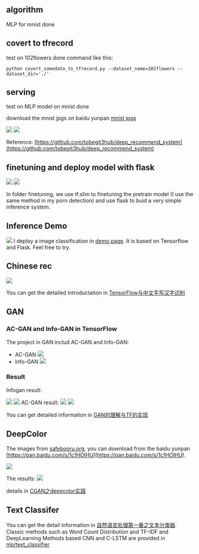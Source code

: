 ## algorithm

MLP for mnist done

## covert to tfrecord

test on 102flowers done
command like this:

`python covert_somedata_to_tfrecord.py --dataset_name=102flowers --dataset_dir='./'`

## serving
test on MLP model on mnist done

download the mnist jpgs on baidu yunpan [mnist jpgs](https://pan.baidu.com/s/1o8EWkVS)

![](./images/mnist_server.png)
![](./images/mnist_client_result.png)




Reference: [https://github.com/tobegit3hub/deep_recommend_system](https://github.com/tobegit3hub/deep_recommend_system)


## finetuning and deploy model with flask

![](./images/flask_with_pretrain_model.png)
![](./images/flask_with_pretrain_model_00.png)

In folder finetuning, we use tf.slim to finetuning the pretrain model (I use the same method in my porn detection) and use flask to buid a very simple inference system.



## Inference Demo
![](./images/demo_result.png)
I deploy a image classification in [demo page](http://demo.duanshishi.com). It is based on Tensorflow and Flask. Feel free to try.

## Chinese rec

![](./images/chinese_rec_example.png)

You can get the detailed introductation in [TensorFlow与中文手写汉字识别](http://hacker.duanshishi.com/?p=1753)

## GAN
### AC-GAN and Info-GAN in TensorFlow
The project in GAN includ AC-GAN and Info-GAN:

 - AC-GAN ![](./images/ac-gan-fig-01.png)
 - Info-GAN ![](./images/infogan-fig-01.png)

### Result
Infogan result:

![](./images/infogan-result.png)
![](./images/infogan-result-01.png)
AC-GAN result:
![](./images/acgan-result.png)
![](./images/acgan-result-01.png)

You can get detailed information in [GAN的理解与TF的实现](http://hacker.duanshishi.com/?p=1766)


## DeepColor

The images from [safebooru.org](http://safebooru.org), you can download from the baidu yunpan [https://pan.baidu.com/s/1c1HOIHU](https://pan.baidu.com/s/1c1HOIHU).

![](./images/mac_blogs_deepcolor-01.png)

The results:
![](./images/mac_blogs_deepcolor-03.png)


details in [CGAN之deepcolor实践](http://www.duanshishi.com/?p=1791)


## Text Classifer

You can get the detail information in [自然语言处理第一番之文本分类器](http://hacker.duanshishi.com/?p=1805).
Classic methods such as Word Count Distribution and TF-IDF and DeepLearning Methods based CNN and C-LSTM are provided in [nlp/text_classifier](https://github.com/burness/tensorflow-101/tree/master/nlp/text_classifier)